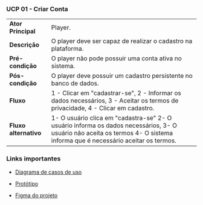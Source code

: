 ### UCP 01 - Criar Conta
|  |  |
|--|--|
| **Ator Principal** | Player. |
| **Descrição** | O player deve ser capaz de realizar o cadastro na plataforma.|
| **Pré-condição** | O player não pode possuir uma conta ativa no sistema.|
| **Pós-condição** | O player deve possuir um cadastro persistente no banco de dados. |
| **Fluxo** | 1 - Clicar em "cadastrar-se", 2 - Informar os dados necessários, 3 - Aceitar os termos de privacidade, 4 - Clicar em cadastro.|
| **Fluxo alternativo**        | 1-  O usuário clica em "cadastra-se" 2- O usuário informa os dados necessários, 3- O usuário não aceita os termos 4- O sistema informa que é necessário aceitar os termos.


### Links importantes 
- [Diagrama de casos de uso](https://github.com/tads-cnat/gameprofile/blob/main/docs/An%C3%A1lise/Caso%20de%20uso%20PDS%20distribuido%2001.drawio%20(1).png)

- [Protótipo](https://imgur.com/a/YXK0KpX)

- [Figma do projeto](https://www.figma.com/file/dSRnqVj6y8ODgOGTLHax9r/Prototipos?node-id=0%3A1&t=BJKo6lfCw5KZHLYS-1)


